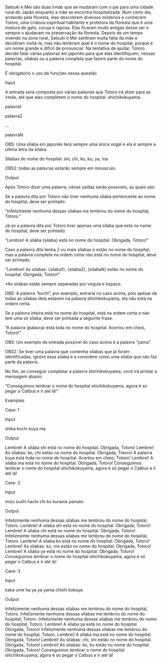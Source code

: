 Satsuki e Mei são duas irmãs que se mudaram com o pai para uma cidade rural do Japão enquanto a mãe se encontra hospitalizada. Num certo dia, andando pela floresta, elas descobrem diversos mistérios e conhecem Totoro, uma criatura espiritual habitante e protetora da floresta que é uma mistura de gato, coruja e raposa. Elas ficaram muito amigas desse ser e sempre o ajudavam na preservação da floresta. Depois de um tempo vivendo na zona rural, Satsuki e Mei sentiram muita falta da mãe e decidiram visitá-la, mas não lembram qual é o nome do hospital, porque é um nome grande e difícil de pronunciar. Na tentativa de ajudar, Totoro decide falar várias palavras em japonês para que elas identifiquem, nessas palavras, sílabas ou a palavra completa que fazem parte do nome do hospital.

É obrigatório o uso de funções nessa questão

Input

A entrada será composta por várias palavras que Totoro irá dizer para as irmãs, até que elas completem o nome do hospital: shichikokuyama.

palavra1

palavra2

…

palavraN

OBS: Uma sílaba em japonês terá sempre uma única vogal e ela é sempre a última letra da sílaba.

Sílabas do nome do hospital: shi, chi, ko, ku, ya, ma

OBS2: todas as palavras estarão sempre em minúsculo.

Output

Após Totoro dizer uma palavra, várias saídas serão possíveis, as quais são:

Se a palavra dita por Totoro não tiver nenhuma sílaba pertencente ao nome do hospital, deve ser printado:

“Infelizmente nenhuma dessas sílabas me lembrou do nome do hospital, Totoro.”

Já se a palavra dita por Totoro tiver apenas uma sílaba que está no nome do hospital, deve ser printado:

“Lembrei! A sílaba {silaba} está no nome do hospital. Obrigada, Totoro!”

Caso a palavra dita tenha 2 ou mais sílabas e estão no nome do hospital, mas a palavra completa na ordem certa não está no nome do hospital, deve ser printado:

“Lembrei! As sílabas: {silaba1}, {silaba2}, {silabaN} estão no nome do hospital. Obrigada, Totoro!”

*As sílabas estão sempre separadas por vírgula e espaço.

OBS: A palavra “kochi”, por exemplo, entraria no caso acima, pois apesar de todas as sílabas dela estarem na palavra shichikokuyama, ela não está na ordem certa.

Se a palavra inteira está no nome do hospital, está na ordem certa e não tem uma só sílaba, deve ser printada a seguinte frase.

“A palavra {palavra} está toda no nome do hospital. Acertou em cheio, Totoro!”

OBS: Um exemplo de entrada possível do caso acima é a palavra “yama”.

OBS2: Se tiver uma palavra que contenha sílabas que já foram identificadas, ignore essa sílaba e a considere como uma sílaba que não faz parte da palavra.

No fim, ao conseguir completar a palavra shichikokuyama, você irá printar a mensagem abaixo:

“Conseguimos lembrar o nome do hospital shichikokuyama, agora é só pegar o Catbus e ir até lá!”

Examples

Case: 1

Input

shika
kochi
kuya
ma

Output

Lembrei! A sílaba shi está no nome do hospital. Obrigada, Totoro!
Lembrei! As sílabas: ko, chi estão no nome do hospital. Obrigada, Totoro!
A palavra kuya está toda no nome do hospital. Acertou em cheio, Totoro!
Lembrei! A sílaba ma está no nome do hospital. Obrigada, Totoro!
Conseguimos lembrar o nome do hospital shichikokuyama, agora é só pegar o Catbus e ir até lá!

Case: 2

Input

mizu
sushi
hachi
chi
ko
kurama
yamato

Output

Infelizmente nenhuma dessas sílabas me lembrou do nome do hospital, Totoro.
Lembrei! A sílaba shi está no nome do hospital. Obrigada, Totoro!
Lembrei! A sílaba chi está no nome do hospital. Obrigada, Totoro!
Infelizmente nenhuma dessas sílabas me lembrou do nome do hospital, Totoro.
Lembrei! A sílaba ko está no nome do hospital. Obrigada, Totoro!
Lembrei! As sílabas: ku, ma estão no nome do hospital. Obrigada, Totoro!
Lembrei! A sílaba ya está no nome do hospital. Obrigada, Totoro!
Conseguimos lembrar o nome do hospital shichikokuyama, agora é só pegar o Catbus e ir até lá!

Case: 3

Input

kaka
ume
ha
ya
ya
yama
chishi
kokuya

Output

Infelizmente nenhuma dessas sílabas me lembrou do nome do hospital, Totoro.
Infelizmente nenhuma dessas sílabas me lembrou do nome do hospital, Totoro.
Infelizmente nenhuma dessas sílabas me lembrou do nome do hospital, Totoro.
Lembrei! A sílaba ya está no nome do hospital. Obrigada, Totoro!
Infelizmente nenhuma dessas sílabas me lembrou do nome do hospital, Totoro.
Lembrei! A sílaba ma está no nome do hospital. Obrigada, Totoro!
Lembrei! As sílabas: chi, shi estão no nome do hospital. Obrigada, Totoro!
Lembrei! As sílabas: ko, ku estão no nome do hospital. Obrigada, Totoro!
Conseguimos lembrar o nome do hospital shichikokuyama, agora é só pegar o Catbus e ir até lá!